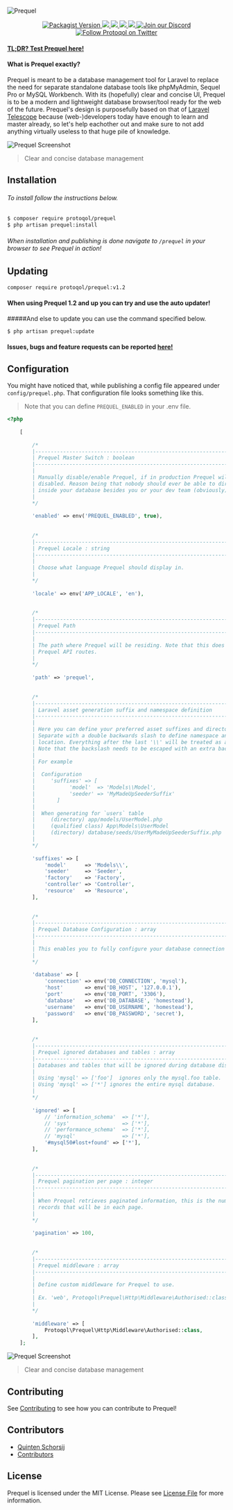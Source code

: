 
![Prequel](assets/prequel_v1.png)  

<p align="center">
    <a href="https://packagist.org/packages/protoqol/prequel">	
       <img alt="Packagist Version" src="https://img.shields.io/packagist/v/protoqol/prequel.svg">
    </a>
    <a href="https://travis-ci.org/Protoqol/Prequel.svg?branch=Dev">
	    <img src="https://travis-ci.org/Protoqol/Prequel.svg?branch=master"/>	
    </a>
    <a href="https://packagist.org/packages/protoqol/prequel">
	    <img src="https://img.shields.io/badge/php-%5E7.1-lightblue.svg"/>	
    </a>
    <a href="https://laravel.com/">
	    <img src="https://img.shields.io/badge/laravel->=5.6-lightblue.svg"/>	
    </a>
    <a href="https://github.com/badges/shields/pulse" alt="Activity">
        <img src="https://img.shields.io/github/commit-activity/m/badges/shields.svg" />
    </a>
    <a href="https://discord.gg/kxkUYqX">
        <img src="https://img.shields.io/discord/602520001123188757?logo=discord"
            alt="Join our Discord">
    </a>
    <a href="https://twitter.com/intent/follow?screen_name=Protoqol_XYZ">
        <img src="https://img.shields.io/twitter/follow/Protoqol_XYZ.svg?label=%40Protoqol_XYZ&style=social"
            alt="Follow Protoqol on Twitter">
    </a>
</p>

#### [TL;DR? Test Prequel here!](https://prequel.protoqol.xyz/prequel)

#### What is Prequel exactly?  
Prequel is meant to be a database management tool for Laravel to replace the need for separate standalone database tools like phpMyAdmin, Sequel Pro or MySQL Workbench. With its (hopefully) clear and concise UI, Prequel is to be a modern and lightweight database browser/tool ready for the web of the future. Prequel's design is purposefully based on that of [Laravel Telescope](https://github.com/laravel/telescope) because (web-)developers today have enough to learn and master already, so let's help eachother out and make sure to not add anything virtually useless to that huge pile of knowledge.   
  
![Prequel Screenshot](./assets/prequel_screenshot_table.png)  
> Clear and concise database management  
  
## Installation
###### To install follow the instructions below.  
```bash  
$ composer require protoqol/prequel  
$ php artisan prequel:install
```  
###### When installation and publishing is done navigate to `/prequel` in your browser to see Prequel in action!

## Updating
```bash
composer require protoqol/prequel:v1.2
```

#### When using Prequel 1.2 and up you can try and use the auto updater!
#####And else to update you can use the command specified below.
```bash
$ php artisan prequel:update
```
  
#### Issues, bugs and feature requests can be reported [here!](https://github.com/Protoqol/Prequel/issues/new/choose)  

## Configuration
You might have noticed that, while publishing a config file appeared under `config/prequel.php`. 
That configuration file looks something like this.
> Note that you can define `PREQUEL_ENABLED` in your .env file.
```php
<?php
    
    [
        
        /*
        |--------------------------------------------------------------------------
        | Prequel Master Switch : boolean
        |--------------------------------------------------------------------------
        |
        | Manually disable/enable Prequel, if in production Prequel will always be
        | disabled. Reason being that nobody should ever be able to directly look
        | inside your database besides you or your dev team (obviously).
        |
        */
        
        'enabled' => env('PREQUEL_ENABLED', true),
        
        
        /*
        |--------------------------------------------------------------------------
        | Prequel Locale : string
        |--------------------------------------------------------------------------
        |
        | Choose what language Prequel should display in.
        |
        */
        
        'locale' => env('APP_LOCALE', 'en'),
        
        
        /*
        |--------------------------------------------------------------------------
        | Prequel Path
        |--------------------------------------------------------------------------
        |
        | The path where Prequel will be residing. Note that this does not affect
        | Prequel API routes.
        |
        */
        
        'path' => 'prequel',
        
        
        /*
        |--------------------------------------------------------------------------
        | Laravel asset generation suffix and namespace definition
        |--------------------------------------------------------------------------
        |
        | Here you can define your preferred asset suffixes and directory/namespaces.
        | Separate with a double backwards slash to define namespace and directory
        | location. Everything after the last '\\' will be treated as a suffix.
        | Note that the backslash needs to be escaped with an extra backslash
        |
        | For example
        |
        |  Configuration
        |     'suffixes' => [
        |           'model'  => 'Models\\Model',
        |           'seeder' => 'MyMadeUpSeederSuffix'
        |       ]
        |
        |  When generating for `users` table
        |     (directory) app/models/UserModel.php
        |     (qualified class) App\Models\UserModel
        |     (directory) database/seeds/UserMyMadeUpSeederSuffix.php
        |
        */
        
        'suffixes' => [
            'model'      => 'Models\\',
            'seeder'     => 'Seeder',
            'factory'    => 'Factory',
            'controller' => 'Controller',
            'resource'   => 'Resource',
        ],
        
        
        /*
        |--------------------------------------------------------------------------
        | Prequel Database Configuration : array
        |--------------------------------------------------------------------------
        |
        | This enables you to fully configure your database connection for Prequel.
        |
        */
        
        'database' => [
            'connection' => env('DB_CONNECTION', 'mysql'),
            'host'       => env('DB_HOST', '127.0.0.1'),
            'port'       => env('DB_PORT', '3306'),
            'database'   => env('DB_DATABASE', 'homestead'),
            'username'   => env('DB_USERNAME', 'homestead'),
            'password'   => env('DB_PASSWORD', 'secret'),
        ],
        
        
        /*
        |--------------------------------------------------------------------------
        | Prequel ignored databases and tables : array
        |--------------------------------------------------------------------------
        | Databases and tables that will be ignored during database discovery.
        |
        | Using 'mysql' => ['foo']  ignores only the mysql.foo table.
        | Using 'mysql' => ['*'] ignores the entire mysql database.
        |
        */
        
        'ignored' => [
            // 'information_schema'  => ['*'],
            // 'sys'                 => ['*'],
            // 'performance_schema'  => ['*'],
            // 'mysql'               => ['*'],
            '#mysql50#lost+found' => ['*'],
        ],
        
        
        /*
        |--------------------------------------------------------------------------
        | Prequel pagination per page : integer
        |--------------------------------------------------------------------------
        |
        | When Prequel retrieves paginated information, this is the number of
        | records that will be in each page.
        |
        */
        
        'pagination' => 100,
        
        
        /*
        |--------------------------------------------------------------------------
        | Prequel middleware : array
        |--------------------------------------------------------------------------
        |
        | Define custom middleware for Prequel to use.
        |
        | Ex. 'web', Protoqol\Prequel\Http\Middleware\Authorised::class
        |
        */
        
        'middleware' => [
            Protoqol\Prequel\Http\Middleware\Authorised::class,
        ],
    ];

```
  
![Prequel Screenshot](./assets/prequel_screenshot.png)  
> Clear and concise database management  

## Contributing
See [Contributing](CONTRIBUTING.md) to see how you can contribute to Prequel!   
  
  
## Contributors  
- [Quinten Schorsij](https://github.com/QuintenJustus)  
- [Contributors](https://github.com/Protoqol/Prequel/graphs/contributors)  
  
## License  
  
Prequel is licensed under the MIT License. Please see [License File](LICENSE) for more information.
